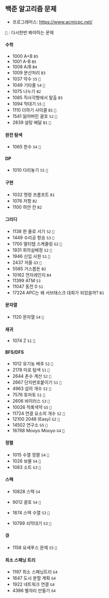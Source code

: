 ## 백준 알고리즘 문제

- 프로그래머스: https://www.acmicpc.net/

`👀`  : 다시한번 봐야하는 문제

#### 수학 

- 1000 A+B `B5`
- 1001 A-B `B5`
- 1008 A/B `B4`
- 1009 분산처리 `B3`
- 1037 약수  `S5` `👀`
- 1049 기타줄  `S4` `👀`
- 1075 나누기  `B2`
- 1085 직사각형에서 탈출  `B3`
- 1094 막대기  `S5` `👀`
- 1110 더하기 사이클  `B1` `👀`
- 1541 잃어버린 괄호  `S2` `👀`
- 2839 설탕 배달 `B1` `👀`

#### 완전 탐색

- 1065 한수  `S4` `👀`

#### DP 

- 1010 다리놓기 `S5` `👀`

#### 구현 

- 1032 명령 프롬프트  `B1`
- 1076 저항  `B2` 
- 1100 하얀 칸  `B2 `

#### 그리디 

- 1138 한 줄로 서기  `S2` `👀`
- 1449 수리공 항승  `S3` `👀`
- 1700 멀티탭 스케줄링 `G2` `👀`
- 1931 회의실배정  `S2` `👀`
- 1946 신입 사원  `S1` `👀`
- 2437 저울  `G3` `👀`
- 5585 거스름돈  `B2` 
- 10162 전자레인지  `B4`
- 11399 ATM  `S3`
- 11047 동전 0 `S1`
- 17224 APC는 왜 서브태스크 대회가 되었을까?  `B1`

#### 문자열

- 1120 문자열 `S4` `👀`

#### 재귀

- 1074 Z  `S1` `👀`

#### BFS/DFS

- 1012 유기농 배추  `S2` `👀`
- 2178 미로 탐색  `S1` `👀`
- 2644 촌수 계산  `S2` `👀`
- 2667 단지번호붙이기  `S1` `👀`
- 4963 섬의 개수  `S2` `👀`
- 7576 토마토  `S1` `👀`
- 2606 바이러스  `S3` `👀`
- 10026 적록색약  `G5` `👀`
- 11724 연결 요소의 개수  `S2` `👀`
- 12100 2048 (Easy) `G2` `👀`
- 14502 연구소  `G5` `👀`
- 16768 Mooyo Mooyo  `G4` `👀`

#### 정렬

- 1015 수열 정렬  `S4` `👀`
- 1026 보물  `S4` `👀`
- 1083 소트  `G3` `👀`

#### 스택

- 10828 스택  `S4`

- 9012 괄호  `S4` `👀`

- 1874 스택 수열  `S3` `👀`

- 10799 쇠막대기 `S3` `👀`

#### 큐

- 1158 요세푸스 문제 `S5` `👀`

#### 최소 스패닝 트리

- 1197 최소 스패닝트리  `G4`
- 1647 도시 분할 계획  `G4`
- 1922 네트워크 연결  `G4`
- 4386 별자리 만들기  `G4`



